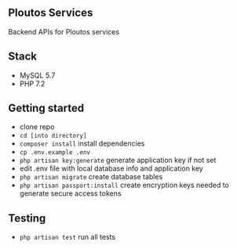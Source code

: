 ## Ploutos Services

Backend APIs for Ploutos services


## Stack
- MySQL 5.7
- PHP 7.2

## Getting started
- clone repo
- `cd [into directory]` 
- `composer install` install dependencies  
- `cp .env.example .env`
- `php artisan key:generate` generate application key if not set
- edit .env file with local database info and application key
- `php artisan migrate` create database tables
- `php artisan passport:install` create encryption keys needed to generate secure access tokens

## Testing
- `php artisan test` run all tests
